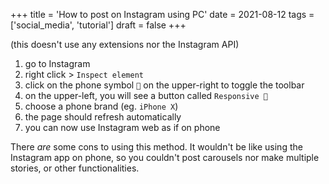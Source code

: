 +++
title = 'How to post on Instagram using PC'
date = 2021-08-12
tags = ['social_media', 'tutorial']
draft = false
+++

<!-- meta:
- title: How to post on Instagram using PC
- template: archive
- date: 12. August 2021
- tags: features, public, instagram, tutorial
- img-header: https://i.imgur.com/SpH1tbC.jpg
- img-alt: Photo by Laura Chouette on Unsplash
-->

(this doesn't use any extensions nor the Instagram API)

1.  go to Instagram
2.  right click > `Inspect element`
3.  click on the phone symbol `📱` on the upper-right to toggle the toolbar
4.  on the upper-left, you will see a button called `Responsive 🔽`
5.  choose a phone brand (eg. `iPhone X`)
6.  the page should refresh automatically
7.  you can now use Instagram web as if on phone

There _are_ some cons to using this method. It wouldn't be like using the Instagram app on phone, so you couldn't post carousels nor make multiple stories, or other functionalities.
